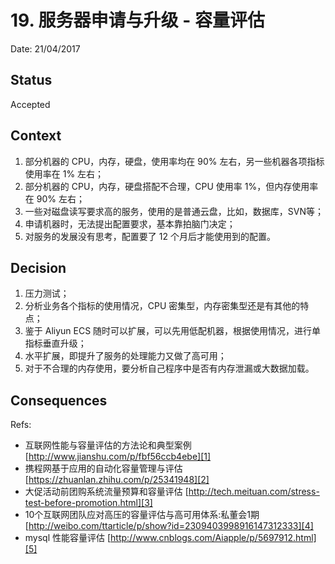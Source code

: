 # 19. 服务器申请与升级 - 容量评估

Date: 21/04/2017

## Status

Accepted

## Context

1. 部分机器的 CPU，内存，硬盘，使用率均在 90% 左右，另一些机器各项指标使用率在 1% 左右；
2. 部分机器的 CPU，内存，硬盘搭配不合理，CPU 使用率 1%，但内存使用率在 90% 左右；
3. 一些对磁盘读写要求高的服务，使用的是普通云盘，比如，数据库，SVN等；
4. 申请机器时，无法提出配置要求，基本靠拍脑门决定；
5. 对服务的发展没有思考，配置要了 12 个月后才能使用到的配置。

## Decision

1. 压力测试；
2. 分析业务各个指标的使用情况，CPU 密集型，内存密集型还是有其他的特点；
3. 鉴于 Aliyun ECS 随时可以扩展，可以先用低配机器，根据使用情况，进行单指标垂直升级；
4. 水平扩展，即提升了服务的处理能力又做了高可用；
5. 对于不合理的内存使用，要分析自己程序中是否有内存泄漏或大数据加载。

## Consequences

Refs:

* 互联网性能与容量评估的方法论和典型案例 [http://www.jianshu.com/p/fbf56ccb4ebe][1]
* 携程网基于应用的自动化容量管理与评估 [https://zhuanlan.zhihu.com/p/25341948][2]
* 大促活动前团购系统流量预算和容量评估 [http://tech.meituan.com/stress-test-before-promotion.html][3]
* 10个互联网团队应对高压的容量评估与高可用体系:私董会1期 [http://weibo.com/ttarticle/p/show?id=2309403998916147312333][4]
* mysql 性能容量评估 [http://www.cnblogs.com/Aiapple/p/5697912.html][5]

[1]:	http://www.jianshu.com/p/fbf56ccb4ebe
[2]:	https://zhuanlan.zhihu.com/p/25341948
[3]:	http://tech.meituan.com/stress-test-before-promotion.html
[4]:	http://weibo.com/ttarticle/p/show?id=2309403998916147312333
[5]:	http://www.cnblogs.com/Aiapple/p/5697912.html